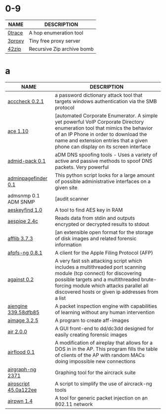 # 0-9
| NAME                                                                  |       DESCRIPTION            | 
|-----------------------------------------------------------------------|------------------------------|
| [0trace](http://jon.oberheide.org/0trace/)                    | A hop enumeration tool       |   
| [3proxy](http://3proxy.ru/)                              | Tiny free proxy server       | 
| [42zip](http://blog.fefe.de/?ts=b6cea88d)       | Recursive Zip archive bomb  |
# a

| NAME                                                                  |       DESCRIPTION            | 
|-----------------------------------------------------------------------|------------------------------|
|[acccheck 0.2.1](http://labs.portcullis.co.uk/tools/acccheck/)   |a password dictionary attack tool that targets windows authentication via the SMB protocol|  
|[ace 1.10](http://ucsniff.sourceforge.net/ace.html)  |[automated Corporate Enumerator. A simple yet powerful VoIP Corporate Directory enumeration tool that mimics the behavior of an IP Phone in order to download the name and extension entries that a given phone can display on its screen interface|  
|[admid-pack  0.1](http://packetstormsecurity.com/files/10080/ADMid-pkg.tgz.html)     |aDM DNS spoofing tools - Uses a variety of active and passive methods to spoof DNS packets. Very powerful|
|[adminpagefinder 0.1](http://packetstormsecurity.com/files/112855/Admin-Page-Finder-Script.html) |This python script looks for a large amount of possible administrative interfaces on a given site|
|admsnmp  0.1 ADM SNMP |[audit scanner|
|[aeskeyfind  1.0](http://citp.princeton.edu/memory/code/) | A tool to find AES key in RAM |
|[aespipe 2.4c](http://loop-aes.sourceforge.net/aespipe/) |   Reads data from stdin and outputs encrypted or decrypted results to stdout |
|[afflib  3.7.3](http://www.afflib.org) |[an extensible open format for the storage of disk images and related forensic information|
|[afpfs-ng  0.8.1](http://alexthepuffin.googlepages.com/) | A client for the Apple Filing Protocol (AFP) |
|[against 0.2](http://nullsecurity.net/tools/cracker.html) |   A very fast ssh attacking script which includes a multithreaded port scanning module (tcp connect) for discovering possible targets and a multithreaded brute-forcing module which attacks parallel all discovered hosts or given ip addresses from a list|
|[aiengine  339.58dfb85](https://bitbucket.org/camp0/aiengine/) | A packet inspection engine with capabilities of learning without any human intervention|
|[aimage 3.2.5](http://www.afflib.org) | A program to create aff-images|
|[air  2.0.0](http://air-imager.sourceforge.net/) | A GUI front-end to dd/dc3dd designed for easily creating forensic images|
|[airflood 0.1](http://packetstormsecurity.com/files/51127/airflood.1.tar.gz.html) |A modification of aireplay that allows for a DOS in in the AP. This program fills the table of clients of the AP with random MACs doing impossible new connections|
|[airgraph-ng  2371](http://www.aircrack-ng.org) |Graphing tool for the aircrack suite  
|[airoscript 45.0a122ee](http://midnightresearch.com/projects/wicrawl/) |  A script to simplify the use of aircrack-ng tools|
|[airpwn 1.4](http://airpwn.sourceforge.net) |A tool for generic packet injection on an 802.11 network|
